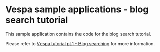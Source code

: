 <!-- Copyright 2017 Yahoo Holdings. Licensed under the terms of the Apache 2.0 license. See LICENSE in the project root. -->
# Vespa sample applications - blog search tutorial

This sample application contains the code for the blog search tutorial.

Please refer to
[Vespa tutorial pt.1 - Blog searching](http://docs.vespa.ai/documentation/tutorials/blog-search.html)
for more information.


